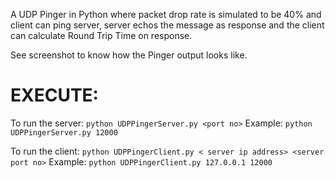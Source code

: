 A UDP Pinger in Python where packet drop rate is simulated to be 40% and
client can ping server, server echos the message as response and the client
can calculate Round Trip Time on response.

See screenshot to know how the Pinger output looks like.

EXECUTE:
========

To run the server:
`python UDPPingerServer.py <port no>`
Example: `python UDPPingerServer.py 12000`

To run the client:
`python UDPPingerClient.py < server ip address> <server port no>`
Example: `python UDPPingerClient.py 127.0.0.1 12000`
